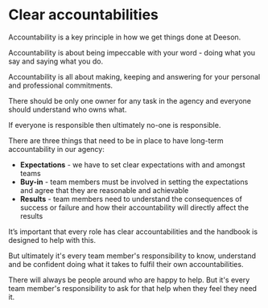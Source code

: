 # Clear accountabilities

Accountability is a key principle in how we get things done at Deeson.

Accountability is about being impeccable with your word - doing what you say and saying what you do. 

Accountability is all about making, keeping and answering for your personal and professional commitments.

There should be only one owner for any task in the agency and everyone should understand who owns what. 

If everyone is responsible then ultimately no-one is responsible. 

There are three things that need to be in place to have long-term accountability in our agency:

- **Expectations** - we have to set clear expectations with and amongst teams
- **Buy-in** - team members must be involved in setting the expectations and agree that they are reasonable and achievable
- **Results** - team members need to understand the consequences of success or failure and how their accountability will directly affect the results

It’s important that every role has clear accountabilities and the handbook is designed to help with this. 

But ultimately it's every team member's responsibility to know, understand and be confident doing what it takes to fulfil their own accountabilities.

There will always be people around who are happy to help. But it's every team member's responsibility to ask for that help when they feel they need it.